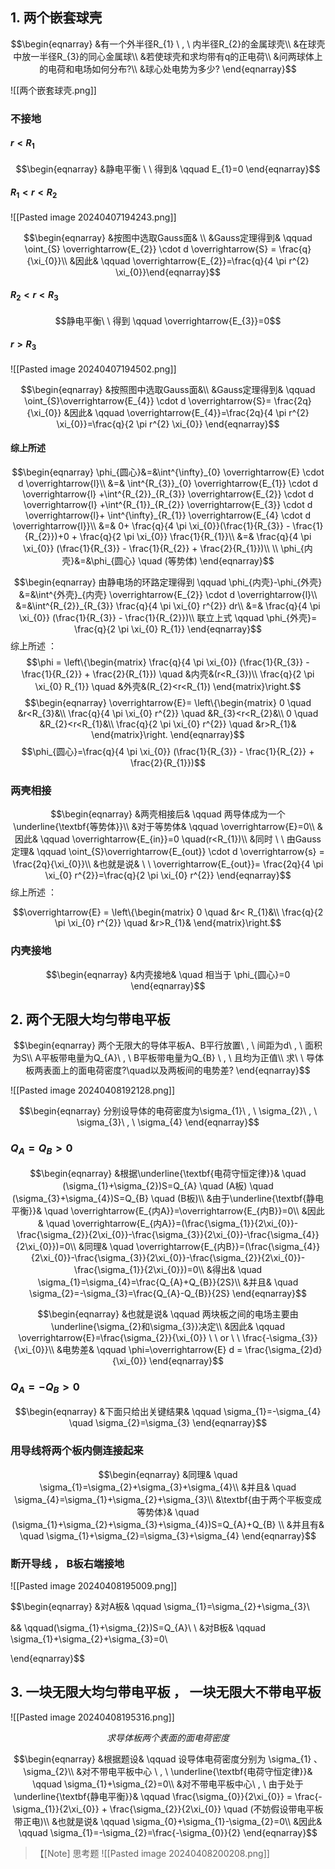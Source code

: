 ## 1. 两个嵌套球壳

$$\begin{eqnarray}
&有一个外半径R_{1} \ , \ 内半径R_{2}的金属球壳\\
&在球壳中放一半径R_{3}的同心金属球\\
&若使球壳和求均带有q的正电荷\\
&问两球体上的电荷和电场如何分布?\\
&球心处电势为多少?
\end{eqnarray}$$

![[两个嵌套球壳.png]]

### 不接地

#### $r<R_{1}$

$$\begin{eqnarray}
&静电平衡 \ \ 得到& \qquad E_{1}=0
\end{eqnarray}$$

#### $R_{1}<r<R_{2}$

![[Pasted image 20240407194243.png]]



$$\begin{eqnarray}
&按图中选取Gauss面& \\
&Gauss定理得到& \qquad \oint_{S} \overrightarrow{E_{2}} \cdot d \overrightarrow{S} = \frac{q}{\xi_{0}}\\
&因此& \qquad \overrightarrow{E_{2}}=\frac{q}{4 \pi r^{2} \xi_{0}}\end{eqnarray}$$

#### $R_{2}<r<R_{3}$

$$静电平衡\ \ 得到 \qquad \overrightarrow{E_{3}}=0$$

#### $r>R_{3}$

![[Pasted image 20240407194502.png]]

$$\begin{eqnarray}
&按照图中选取Gauss面&\\
&Gauss定理得到& \qquad \oint_{S}\overrightarrow{E_{4}} \cdot d \overrightarrow{S}= \frac{2q}{\xi_{0}}
&因此& \qquad \overrightarrow{E_{4}}=\frac{2q}{4 \pi r^{2} \xi_{0}}=\frac{q}{2 \pi r^{2} \xi_{0}}
\end{eqnarray}$$
#### 综上所述

$$\begin{eqnarray}
\phi_{圆心}&=&\int^{\infty}_{0} \overrightarrow{E} \cdot d \overrightarrow{l}\\
&=& \int^{R_{3}}_{0} \overrightarrow{E_{1}} \cdot d \overrightarrow{l} +\int^{R_{2}}_{R_{3}} \overrightarrow{E_{2}} \cdot d \overrightarrow{l} +\int^{R_{1}}_{R_{2}} \overrightarrow{E_{3}} \cdot d \overrightarrow{l}+
\int^{\infty}_{R_{1}} \overrightarrow{E_{4} \cdot d \overrightarrow{l}}\\
&=& 0+ \frac{q}{4 \pi \xi_{0}}(\frac{1}{R_{3}} - \frac{1}{R_{2}})+0 + \frac{q}{2 \pi \xi_{0}} \frac{1}{R_{1}}\\
&=& \frac{q}{4 \pi \xi_{0}} (\frac{1}{R_{3}} - \frac{1}{R_{2}} + \frac{2}{R_{1}})\\
\\
\phi_{内壳}&=&\phi_{圆心} \quad (等势体)
\end{eqnarray}$$

$$\begin{eqnarray}
由静电场的环路定理得到 \qquad \phi_{内壳}-\phi_{外壳}
&=&\int^{外壳}_{内壳} \overrightarrow{E_{2}} \cdot d \overrightarrow{l}\\
&=&\int^{R_{2}}_{R_{3}} \frac{q}{4 \pi \xi_{0} r^{2}} dr\\
&=& \frac{q}{4 \pi \xi_{0}} (\frac{1}{R_{3}} - \frac{1}{R_{2}})\\
联立上式 \qquad \phi_{外壳}= \frac{q}{2 \pi \xi_{0} R_{1}}
\end{eqnarray}$$
综上所述 ：
$$\phi = \left\{\begin{matrix}
 \frac{q}{4 \pi \xi_{0}} (\frac{1}{R_{3}} - \frac{1}{R_{2}} + \frac{2}{R_{1}}) \quad
 &内壳&(r<R_{3})\\
\frac{q}{2 \pi \xi_{0} R_{1}} \quad &外壳&(R_{2}<r<R_{1})
\end{matrix}\right.$$
$$\begin{eqnarray}
\overrightarrow{E}= \left\{\begin{matrix}
 0 \quad &r<R_{3}&\\ 
\frac{q}{4 \pi \xi_{0} r^{2}}  \quad &R_{3}<r<R_{2}&\\
 0 \quad &R_{2}<r<R_{1}&\\
\frac{q}{2 \pi \xi_{0} r^{2}} \quad &r>R_{1}&
\end{matrix}\right.
\end{eqnarray}$$
$$\phi_{圆心}=\frac{q}{4 \pi \xi_{0}} (\frac{1}{R_{3}} - \frac{1}{R_{2}} + \frac{2}{R_{1}})$$
### 两壳相接

$$\begin{eqnarray}
&两壳相接后& \qquad 两导体成为一个\underline{\textbf{等势体}}\\
&对于等势体& \qquad \overrightarrow{E}=0\\
&因此& \qquad \overrightarrow{E_{in}}=0 \quad(r<R_{1})\\
&同时 \ \ 由Gauss定理& \qquad \oint_{S}\overrightarrow{E_{out}} \cdot d \overrightarrow{s} = \frac{2q}{\xi_{0}}\\
&也就是说& \ \  \overrightarrow{E_{out}}= \frac{2q}{4 \pi \xi_{0} r^{2}}=\frac{q}{2 \pi \xi_{0} r^{2}}
\end{eqnarray}$$
综上所述 ：

$$\overrightarrow{E} = \left\{\begin{matrix}
 0 \quad &r< R_{1}&\\
\frac{q}{2 \pi \xi_{0} r^{2}} \quad &r>R_{1}&
\end{matrix}\right.$$
### 内壳接地

$$\begin{eqnarray}
&内壳接地& \quad 相当于 \phi_{圆心}=0
\end{eqnarray}$$

## 2. 两个无限大均匀带电平板

$$\begin{eqnarray}
两个无限大的导体平板A、B平行放置\ , \ 间距为d\ , \ 面积为S\\
A平板带电量为Q_{A}\ , \ B平板带电量为Q_{B} \ , \ 且均为正值\\
求\ \ 导体板两表面上的面电荷密度?\quad以及两板间的电势差?
\end{eqnarray}$$

![[Pasted image 20240408192128.png]]

$$\begin{eqnarray}
分别设导体的电荷密度为\sigma_{1}\ , \ \sigma_{2}\ , \ \sigma_{3}\ , \ \sigma_{4}
\end{eqnarray}$$
### $Q_{A}=Q_{B}>0$

$$\begin{eqnarray}
&根据\underline{\textbf{电荷守恒定律}}& \quad (\sigma_{1}+\sigma_{2})S=Q_{A} \quad (A板) \quad
(\sigma_{3}+\sigma_{4})S=Q_{B} \quad (B板)\\
&由于\underline{\textbf{静电平衡}}& \quad \overrightarrow{E_{内A}}=\overrightarrow{E_{内B}}=0\\
&因此& \quad \overrightarrow{E_{内A}}=(\frac{\sigma_{1}}{2\xi_{0}}-\frac{\sigma_{2}}{2\xi_{0}}-\frac{\sigma_{3}}{2\xi_{0}}-\frac{\sigma_{4}}{2\xi_{0}})=0\\
&同理& \quad \overrightarrow{E_{内B}}=(\frac{\sigma_{4}}{2\xi_{0}}-\frac{\sigma_{3}}{2\xi_{0}}-\frac{\sigma_{2}}{2\xi_{0}}-\frac{\sigma_{1}}{2\xi_{0}})=0\\
&得出& \quad \sigma_{1}=\sigma_{4}=\frac{Q_{A}+Q_{B}}{2S}\\
&并且& \quad \sigma_{2}=-\sigma_{3}=\frac{Q_{A}-Q_{B}}{2S}
\end{eqnarray}$$

$$\begin{eqnarray}
&也就是说& \qquad 两块板之间的电场主要由\underline{\sigma_{2}和\sigma_{3}}决定\\
&因此& \qquad \overrightarrow{E}=\frac{\sigma_{2}}{\xi_{0}} \ \ or \ \ \frac{-\sigma_{3}}{\xi_{0}}\\
&电势差& \qquad \phi=\overrightarrow{E} d = \frac{\sigma_{2}d}{\xi_{0}}
\end{eqnarray}$$

### $Q_{A}=-Q_{B}>0$

$$\begin{eqnarray}
&下面只给出关键结果&  \qquad \sigma_{1}=-\sigma_{4} \quad \sigma_{2}=\sigma_{3}
\end{eqnarray}$$

### 用导线将两个板内侧连接起来

$$\begin{eqnarray}
&同理& \quad \sigma_{1}=\sigma_{2}+\sigma_{3}+\sigma_{4}\\
&并且& \quad \sigma_{4}=\sigma_{1}+\sigma_{2}+\sigma_{3}\\
&\textbf{由于两个平板变成等势体}& \quad (\sigma_{1}+\sigma_{2}+\sigma_{3}+\sigma_{4})S=Q_{A}+Q_{B} \\
&并且有& \quad \sigma_{1}+\sigma_{2}=\sigma_{3}+\sigma_{4}
\end{eqnarray}$$

### 断开导线 ， B板右端接地

![[Pasted image 20240408195009.png]]


$$\begin{eqnarray}
&对A板& \qquad  \sigma_{1}=\sigma_{2}+\sigma_{3}\\

&& \qquad(\sigma_{1}+\sigma_{2})S=Q_{A}\\
\\
&对B板& \qquad \sigma_{1}+\sigma_{2}+\sigma_{3}=0\\

\end{eqnarray}$$



## 3. 一块无限大均匀带电平板 ， 一块无限大不带电平板

![[Pasted image 20240408195316.png]]

$$求导体板两个表面的面电荷密度$$

$$\begin{eqnarray}
&根据题设& \qquad 设导体电荷密度分别为 \sigma_{1} 、 \sigma_{2}\\
&对不带电平板中心 \ , \ \underline{\textbf{电荷守恒定律}}& \qquad \sigma_{1}+\sigma_{2}=0\\
&对不带电平板中心\ , \ 由于处于\underline{\textbf{静电平衡}}& \qquad 
\frac{\sigma_{0}}{2\xi_{0}} = \frac{-\sigma_{1}}{2\xi_{0}} + \frac{\sigma_{2}}{2\xi_{0}} \quad (不妨假设带电平板带正电)\\
&也就是说& \qquad \sigma_{0}+\sigma_{1}-\sigma_{2}=0\\
&因此& \qquad \sigma_{1}=-\sigma_{2}=\frac{-\sigma_{0}}{2}
\end{eqnarray}$$

> 【[Note] 思考题
> ![[Pasted image 20240408200208.png]]